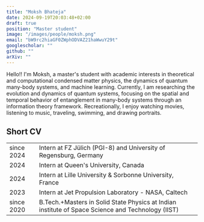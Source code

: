 ```yaml
---
title: "Moksh Bhateja"
date: 2024-09-19T20:03:48+02:00
draft: true
position: "Master student"
image: "/images/people/moksh.png"
email: "bW9rc2hiaGF0ZWphODVAZ21haWwuY29t"
googlescholar: ""
github: ""
arXiv: ""
---
```


Hello!! I'm Moksh, a master's student with academic interests in theoretical and computational condensed matter physics, the dynamics of quantum many-body systems, and machine learning. Currently, I am researching the evolution and dynamics of quantum systems, focusing on the spatial and temporal behavior of entanglement in many-body systems through an information theory framework. Recreationally, I enjoy watching movies, listening to music, traveling, swimming, and drawing portraits.

## Short CV
|          |                                                                           |
|:----------|:---------------------------------------------------------------------------|
|since 2024 |      Intern at FZ Jülich (PGI-8) and University of Regensburg, Germany
|2024 |      Intern at Queen's University, Canada
|2024 |      Intern at Lille University & Sorbonne University, France
|2023 |       Intern at Jet Propulsion Laboratory - NASA, Caltech
|since 2020 |  B.Tech.+Masters in Solid State Physics at Indian institute of Space Science and Technology (IIST)
